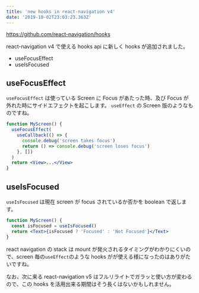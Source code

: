 ```yaml
---
title: 'new hooks in react-navigation v4'
date: '2019-10-02T23:03:23.363Z'
---
```


https://github.com/react-navigation/hooks

react-navigation v4 で使える hooks api に新しく hooks が追加されました。

- useFocusEffect
- useIsFocused

## useFocusEffect

`useFocusEffect` は使っている Screen に Focus があたった時、及び Focus が外れた時にサイドエフェクトを起こします。
`useEffect` の Screen 版のようなものですね。

```jsx
function MyScreen() {
  useFocusEffect(
    useCallback(() => {
      console.debug('screen takes focus')
      return () => console.debug('screen loses focus')
    }, [])
  )
  return <View>...</View>
}
```

## useIsFocused

`useIsFocused` は現在 screen が focus されているか否かを boolean で返します。

```jsx
function MyScreen() {
  const isFocused = useIsFocused()
  return <Text>{isFocused ? 'Focused' : 'Not Focused'}</Text>
}
```

react navigation の stack は mount が発火されるタイミングがわかりにくいので、screen 毎の`useEffect`のような hooks がが使える様になったのはありがたいですね。

なお、次に来る react-navigation v5 はフルリライトでガラッと使い方が変わるので、この hooks を活用出来る期間はそう長くはないかもしれません。
